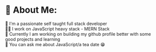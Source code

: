 # 💫 About Me:
🔭 I'm a passionate self taught full stack developer<br>👩‍💻 I work on JavaScript heavy stack - MERN Stack<br>🌱 Currently I am working on building my github profile better with some good projects and learning<br>💬 You can ask me about JavaScript/a tea date 😁

